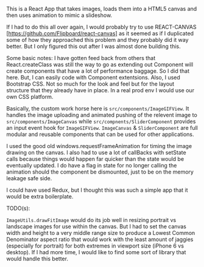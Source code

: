This is a React App that takes images, loads them into a HTML5 canvas and then uses animation to mimic a slideshow.

If I had to do this all over again, I would probably try to use REACT-CANVAS [https://github.com/Flipboard/react-canvas] as it seemed as if I duplicated some of how they approached this problem and they probably did it way better. But I only figured this out after I was almost done building this. 

Some basic notes: I have gotten feed back from others that React.createClass was still the way to go as extending out Component will create components that have a lot of performance baggage. So I did that here. But, I can easily code with Component extentsions.  Also, I used Bootstrap CSS. Not so much for the look and feel but for the layout structure that they already have in place. In a real prod env I would use our own CSS platform.

Basically, the custom work horse here is `src/components/ImageGIFView`. It handles the image uploading and animated pushing of the relevent image to `src/components/ImageCanvas` while `src/compnents/SliderComponent` provides an input event hook for `ImageGIFView`. `ImageCanvas` & `SliderComponent` are full modular and reusable components that can be used for other applications.

I used the good old windows.requestFrameAnimation for timing the image drawing on the canvas. I also had to use a lot of callBacks with setState calls because things would happen far quicker than the state would be eventually updated. I do have a flag in state for no longer calling the animation should the component be dismounted, just to be on the memory leakage safe side.  

I could have used Redux, but I thought this was such a simple app that it would be extra boilerplate. 

TODO(s):

`ImageUtils.drawFitImage` would do its job well in resizing portrait vs landscape images for use within the canvas. But I had to set the canvas width and height to a very middle range size to produce a Lowest Common Denominator aspect ratio that would work with the least amount of jaggies (especially for portrait) for both extremes in viewport size (iPhone 6 vs desktop).  If I had more time, I would like to find some sort of library that would handle this better.
